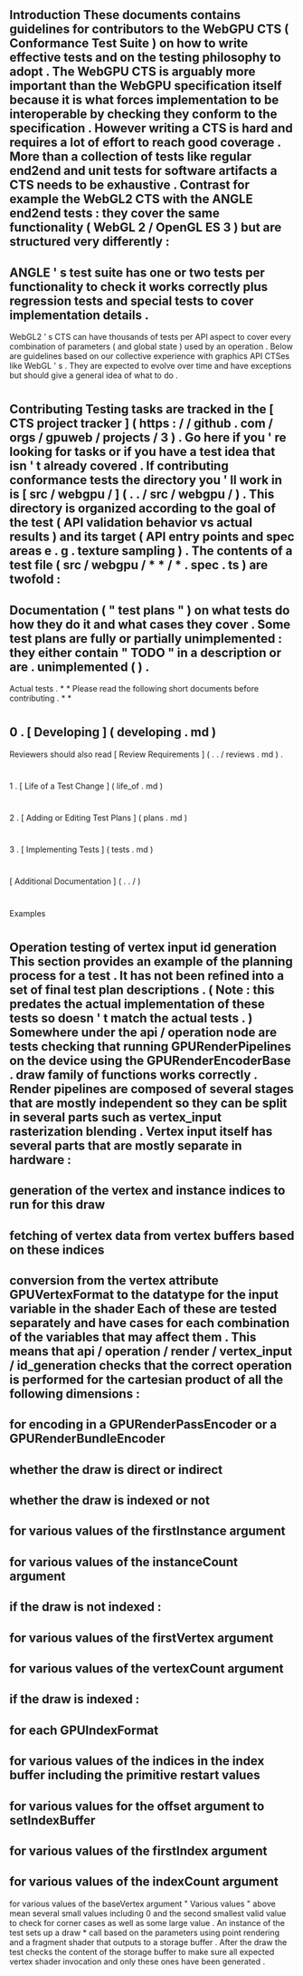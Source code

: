 #
Introduction
These
documents
contains
guidelines
for
contributors
to
the
WebGPU
CTS
(
Conformance
Test
Suite
)
on
how
to
write
effective
tests
and
on
the
testing
philosophy
to
adopt
.
The
WebGPU
CTS
is
arguably
more
important
than
the
WebGPU
specification
itself
because
it
is
what
forces
implementation
to
be
interoperable
by
checking
they
conform
to
the
specification
.
However
writing
a
CTS
is
hard
and
requires
a
lot
of
effort
to
reach
good
coverage
.
More
than
a
collection
of
tests
like
regular
end2end
and
unit
tests
for
software
artifacts
a
CTS
needs
to
be
exhaustive
.
Contrast
for
example
the
WebGL2
CTS
with
the
ANGLE
end2end
tests
:
they
cover
the
same
functionality
(
WebGL
2
/
OpenGL
ES
3
)
but
are
structured
very
differently
:
-
ANGLE
'
s
test
suite
has
one
or
two
tests
per
functionality
to
check
it
works
correctly
plus
regression
tests
and
special
tests
to
cover
implementation
details
.
-
WebGL2
'
s
CTS
can
have
thousands
of
tests
per
API
aspect
to
cover
every
combination
of
parameters
(
and
global
state
)
used
by
an
operation
.
Below
are
guidelines
based
on
our
collective
experience
with
graphics
API
CTSes
like
WebGL
'
s
.
They
are
expected
to
evolve
over
time
and
have
exceptions
but
should
give
a
general
idea
of
what
to
do
.
#
#
Contributing
Testing
tasks
are
tracked
in
the
[
CTS
project
tracker
]
(
https
:
/
/
github
.
com
/
orgs
/
gpuweb
/
projects
/
3
)
.
Go
here
if
you
'
re
looking
for
tasks
or
if
you
have
a
test
idea
that
isn
'
t
already
covered
.
If
contributing
conformance
tests
the
directory
you
'
ll
work
in
is
[
src
/
webgpu
/
]
(
.
.
/
src
/
webgpu
/
)
.
This
directory
is
organized
according
to
the
goal
of
the
test
(
API
validation
behavior
vs
actual
results
)
and
its
target
(
API
entry
points
and
spec
areas
e
.
g
.
texture
sampling
)
.
The
contents
of
a
test
file
(
src
/
webgpu
/
*
*
/
*
.
spec
.
ts
)
are
twofold
:
-
Documentation
(
"
test
plans
"
)
on
what
tests
do
how
they
do
it
and
what
cases
they
cover
.
Some
test
plans
are
fully
or
partially
unimplemented
:
they
either
contain
"
TODO
"
in
a
description
or
are
.
unimplemented
(
)
.
-
Actual
tests
.
*
*
Please
read
the
following
short
documents
before
contributing
.
*
*
#
#
#
0
.
[
Developing
]
(
developing
.
md
)
-
Reviewers
should
also
read
[
Review
Requirements
]
(
.
.
/
reviews
.
md
)
.
#
#
#
1
.
[
Life
of
a
Test
Change
]
(
life_of
.
md
)
#
#
#
2
.
[
Adding
or
Editing
Test
Plans
]
(
plans
.
md
)
#
#
#
3
.
[
Implementing
Tests
]
(
tests
.
md
)
#
#
[
Additional
Documentation
]
(
.
.
/
)
#
#
Examples
#
#
#
Operation
testing
of
vertex
input
id
generation
This
section
provides
an
example
of
the
planning
process
for
a
test
.
It
has
not
been
refined
into
a
set
of
final
test
plan
descriptions
.
(
Note
:
this
predates
the
actual
implementation
of
these
tests
so
doesn
'
t
match
the
actual
tests
.
)
Somewhere
under
the
api
/
operation
node
are
tests
checking
that
running
GPURenderPipelines
on
the
device
using
the
GPURenderEncoderBase
.
draw
family
of
functions
works
correctly
.
Render
pipelines
are
composed
of
several
stages
that
are
mostly
independent
so
they
can
be
split
in
several
parts
such
as
vertex_input
rasterization
blending
.
Vertex
input
itself
has
several
parts
that
are
mostly
separate
in
hardware
:
-
generation
of
the
vertex
and
instance
indices
to
run
for
this
draw
-
fetching
of
vertex
data
from
vertex
buffers
based
on
these
indices
-
conversion
from
the
vertex
attribute
GPUVertexFormat
to
the
datatype
for
the
input
variable
in
the
shader
Each
of
these
are
tested
separately
and
have
cases
for
each
combination
of
the
variables
that
may
affect
them
.
This
means
that
api
/
operation
/
render
/
vertex_input
/
id_generation
checks
that
the
correct
operation
is
performed
for
the
cartesian
product
of
all
the
following
dimensions
:
-
for
encoding
in
a
GPURenderPassEncoder
or
a
GPURenderBundleEncoder
-
whether
the
draw
is
direct
or
indirect
-
whether
the
draw
is
indexed
or
not
-
for
various
values
of
the
firstInstance
argument
-
for
various
values
of
the
instanceCount
argument
-
if
the
draw
is
not
indexed
:
-
for
various
values
of
the
firstVertex
argument
-
for
various
values
of
the
vertexCount
argument
-
if
the
draw
is
indexed
:
-
for
each
GPUIndexFormat
-
for
various
values
of
the
indices
in
the
index
buffer
including
the
primitive
restart
values
-
for
various
values
for
the
offset
argument
to
setIndexBuffer
-
for
various
values
of
the
firstIndex
argument
-
for
various
values
of
the
indexCount
argument
-
for
various
values
of
the
baseVertex
argument
"
Various
values
"
above
mean
several
small
values
including
0
and
the
second
smallest
valid
value
to
check
for
corner
cases
as
well
as
some
large
value
.
An
instance
of
the
test
sets
up
a
draw
*
call
based
on
the
parameters
using
point
rendering
and
a
fragment
shader
that
outputs
to
a
storage
buffer
.
After
the
draw
the
test
checks
the
content
of
the
storage
buffer
to
make
sure
all
expected
vertex
shader
invocation
and
only
these
ones
have
been
generated
.

